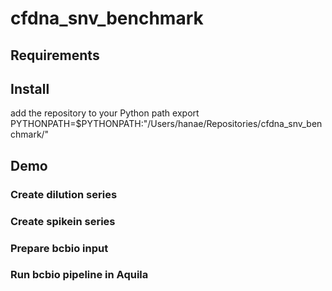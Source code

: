 # cfdna_snv_benchmark

## Requirements


## Install


add the repository to your Python path
export PYTHONPATH=$PYTHONPATH:"/Users/hanae/Repositories/cfdna_snv_benchmark/"

## Demo



### Create dilution series



### Create spikein series



### Prepare bcbio input



### Run bcbio pipeline in Aquila
